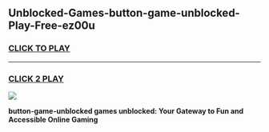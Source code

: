 
## Unblocked-Games-button-game-unblocked-Play-Free-ez00u
<h3>
<a href="https://premium76.site?title=button-game-unblocked&ref=10A">CLICK TO PLAY</a></h3>
<hr>

<h3>
<a href="https://premium76.site?title=button-game-unblocked&ref=10A">CLICK 2 PLAY</a>
  
</h3>

<a href="https://premium76.site?title=button-game-unblocked&ref=10A"><img src="https://clearcache.store/games.png"></a>


**button-game-unblocked games unblocked: Your Gateway to Fun and Accessible Online Gaming**
